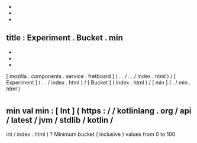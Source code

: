 -
-
-
title
:
Experiment
.
Bucket
.
min
-
-
-
-
[
mozilla
.
components
.
service
.
fretboard
]
(
.
.
/
.
.
/
index
.
html
)
/
[
Experiment
]
(
.
.
/
index
.
html
)
/
[
Bucket
]
(
index
.
html
)
/
[
min
]
(
.
/
min
.
html
)
#
min
val
min
:
[
Int
]
(
https
:
/
/
kotlinlang
.
org
/
api
/
latest
/
jvm
/
stdlib
/
kotlin
/
-
int
/
index
.
html
)
?
Minimum
bucket
(
inclusive
)
values
from
0
to
100
